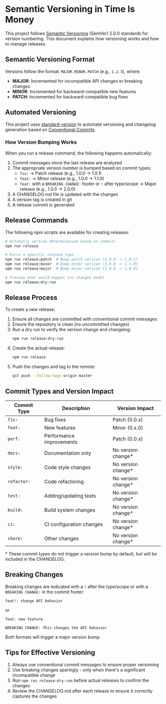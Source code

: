 # Semantic Versioning in Time Is Money

This project follows [Semantic Versioning](https://semver.org/) (SemVer) 2.0.0 standards for version numbering. This document explains how versioning works and how to manage releases.

## Semantic Versioning Format

Versions follow the format: `MAJOR.MINOR.PATCH` (e.g., `1.2.3`), where:

- **MAJOR**: Incremented for incompatible API changes or breaking changes
- **MINOR**: Incremented for backward-compatible new features
- **PATCH**: Incremented for backward-compatible bug fixes

## Automated Versioning

This project uses [standard-version](https://github.com/conventional-changelog/standard-version) to automate versioning and changelog generation based on [Conventional Commits](https://www.conventionalcommits.org/).

### How Version Bumping Works

When you run a release command, the following happens automatically:

1. Commit messages since the last release are analyzed
2. The appropriate version number is bumped based on commit types:
   - `fix:` → Patch release (e.g., 1.0.0 → 1.0.1)
   - `feat:` → Minor release (e.g., 1.0.0 → 1.1.0)
   - `feat:` with a `BREAKING CHANGE:` footer or `!` after type/scope → Major release (e.g., 1.0.0 → 2.0.0)
3. A CHANGELOG.md file is updated with the changes
4. A version tag is created in git
5. A release commit is generated

## Release Commands

The following npm scripts are available for creating releases:

```bash
# Automatic version determination based on commits
npm run release

# Force a specific release type
npm run release:patch  # Bump patch version (1.0.0 -> 1.0.1)
npm run release:minor  # Bump minor version (1.0.0 -> 1.1.0)
npm run release:major  # Bump major version (1.0.0 -> 2.0.0)

# Preview what would happen (no changes made)
npm run release:dry-run
```

## Release Process

To create a new release:

1. Ensure all changes are committed with conventional commit messages
2. Ensure the repository is clean (no uncommitted changes)
3. Run a dry run to verify the version change and changelog:
   ```bash
   npm run release:dry-run
   ```
4. Create the actual release:
   ```bash
   npm run release
   ```
5. Push the changes and tag to the remote:
   ```bash
   git push --follow-tags origin master
   ```

## Commit Types and Version Impact

| Commit Type | Description              | Version Impact      |
| ----------- | ------------------------ | ------------------- |
| `fix:`      | Bug fixes                | Patch (0.0.x)       |
| `feat:`     | New features             | Minor (0.x.0)       |
| `perf:`     | Performance improvements | Patch (0.0.x)       |
| `docs:`     | Documentation only       | No version change\* |
| `style:`    | Code style changes       | No version change\* |
| `refactor:` | Code refactoring         | No version change\* |
| `test:`     | Adding/updating tests    | No version change\* |
| `build:`    | Build system changes     | No version change\* |
| `ci:`       | CI configuration changes | No version change\* |
| `chore:`    | Other changes            | No version change\* |

\* These commit types do not trigger a version bump by default, but will be included in the CHANGELOG.

## Breaking Changes

Breaking changes are indicated with a `!` after the type/scope or with a `BREAKING CHANGE:` in the commit footer:

```
feat!: change API behavior
```

or

```
feat: new feature

BREAKING CHANGE: This changes the API behavior
```

Both formats will trigger a major version bump.

## Tips for Effective Versioning

1. Always use conventional commit messages to ensure proper versioning
2. Use breaking changes sparingly - only when there's a significant incompatible change
3. Run `npm run release:dry-run` before actual releases to confirm the changes
4. Review the CHANGELOG.md after each release to ensure it correctly captures the changes
